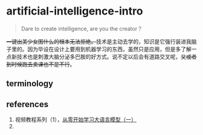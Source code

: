# artificial-intelligence-intro

>   Dare to create intelligence, are you the creator？

~~一键出美少女图什么的根本无法拒绝。~~技术是主动去学的，知识是它强行装进我脑子里的。因为毕设在设计上要用到机器学习的东西，虽然只是应用，但是多了解一点新技术也是刺激大脑分泌多巴胺的好方式。说不定以后会有道路交叉呢，~~又或者到时候跑去卖课也不是不行~~。

## terminology







## references

1.   视频教程系列（1），[从零开始学习大语言模型（一）](https://www.bilibili.com/video/av1750586968)
2.   